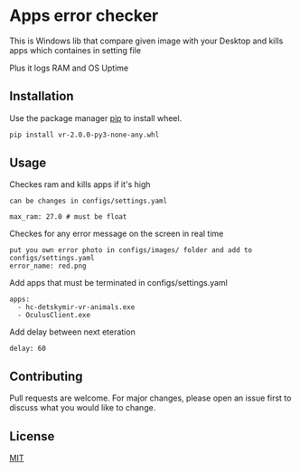 # Apps error checker

This is Windows lib that compare given image with your Desktop and kills apps which containes in setting file


Plus it logs RAM and OS Uptime

## Installation


Use the package manager [pip](https://pip.pypa.io/en/stable/) to install wheel.

```bash
pip install vr-2.0.0-py3-none-any.whl
```

## Usage
Checkes ram and kills apps if it's high
```
can be changes in configs/settings.yaml

max_ram: 27.0 # must be float
```
Checkes for any error message on the screen in real time
```
put you own error photo in configs/images/ folder and add to configs/settings.yaml
error_name: red.png
```
Add apps that must be terminated in configs/settings.yaml
```
apps:
  - hc-detskymir-vr-animals.exe
  - OculusClient.exe
```
Add delay between next eteration
```
delay: 60
```

## Contributing
Pull requests are welcome. For major changes, please open an issue first to discuss what you would like to change.



## License
[MIT](https://choosealicense.com/licenses/mit/)
